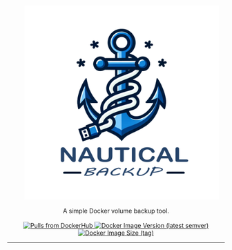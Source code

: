 <p style="text-align: center; margin-left: 1.6rem;">
  <img alt="Logo" src="./media/Logo-transparent.png" width="450" />
</p>

<p align="center">
   A simple Docker volume backup tool.
  <br/><br/>
  <a href="https://hub.docker.com/r/minituff/nautical-backup">
    <img alt="Pulls from DockerHub" src="https://img.shields.io/docker/pulls/minituff/nautical-backup?logo=docker" />
    <img alt="Docker Image Version (latest semver)" src="https://img.shields.io/docker/v/minituff/nautical-backup?label=latest%20version" />
    <img alt="Docker Image Size (tag)" src="https://img.shields.io/docker/image-size/minituff/nautical-backup/latest?label=size" />
  </a>
</p>

---
<br>


